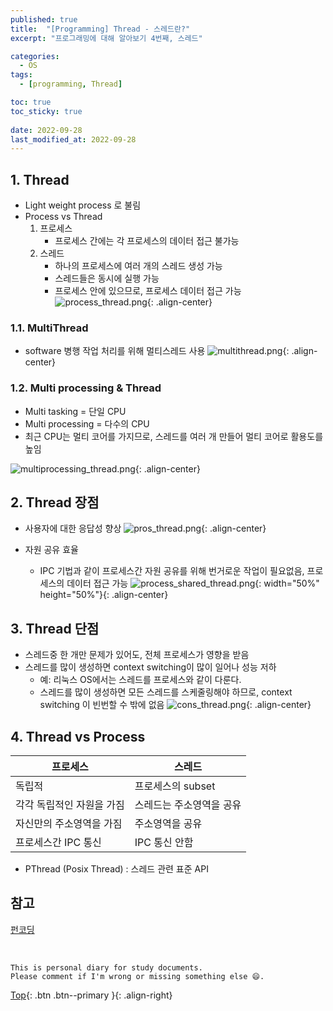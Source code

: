 ```yaml
---
published: true
title:  "[Programming] Thread - 스레드란?"
excerpt: "프로그래밍에 대해 알아보기 4번째, 스레드"

categories:
  - OS
tags:
  - [programming, Thread]

toc: true
toc_sticky: true
 
date: 2022-09-28
last_modified_at: 2022-09-28
---
```


## 1. Thread
- Light weight process 로 불림
- Process vs Thread
    1. 프로세스
        - 프로세스 간에는 각 프로세스의 데이터 접근 불가능
    2. 스레드
        - 하나의 프로세스에 여러 개의 스레드 생성 가능
        - 스레드들은 동시에 실행 가능
        - 프로세스 안에 있으므로, 프로세스 데이터 접근 가능
      ![process_thread.png](../../assets/images/process_vs_thread.png){: .align-center}
        
    
### 1.1. MultiThread
    
- software 병행 작업 처리를 위해 멀티스레드 사용
![multithread.png](../../assets/images/multithread.png){: .align-center}

### 1.2. Multi processing & Thread
- Multi tasking = 단일 CPU
- Multi processing = 다수의 CPU
- 최근 CPU는 멀티 코어를 가지므로, 스레드를 여러 개 만들어 멀티 코어로 활용도를 높임

![multiprocessing_thread.png](../../assets/images/multiprocessing_thread.png){: .align-center}

## 2. Thread 장점

- 사용자에 대한 응답성 향상
![pros_thread.png](../../assets/images/pros_thread.png){: .align-center}

- 자원 공유 효율
  - IPC 기법과 같이 프로세스간 자원 공유를 위해 번거로운 작업이 필요없음, 프로세스의 데이터 접근 가능
![process_shared_thread.png](../../assets/images/process_shared_thread.png){: width="50%" height="50%"}{: .align-center}

## 3. Thread 단점
- 스레드중 한 개만 문제가 있어도, 전체 프로세스가 영향을 받음
- 스레드를 많이 생성하면 context switching이 많이 일어나 성능 저하
  - 예: 리눅스 OS에서는 스레드를 프로세스와 같이 다룬다.
  - 스레드를 많이 생성하면 모든 스레드를 스케줄링해야 하므로, context switching 이 빈번할 수 밖에 없음
![cons_thread.png](../../assets/images/cons_thread.png){: .align-center}

## 4. Thread vs Process

| 프로세스 | 스레드 |
| --- | --- |
| 독립적 | 프로세스의 subset |
| 각각 독립적인 자원을 가짐 | 스레드는 주소영역을 공유 |
| 자신만의 주소영역을 가짐 | 주소영역을 공유 |
| 프로세스간 IPC 통신 | IPC 통신 안함 |

- PThread (Posix Thread) : 스레드 관련 표준 API

## 참고
[펀코딩](https://www.fun-coding.org/thread.html)

<br>

    This is personal diary for study documents.
    Please comment if I'm wrong or missing something else 😄. 

[Top](#){: .btn .btn--primary }{: .align-right}